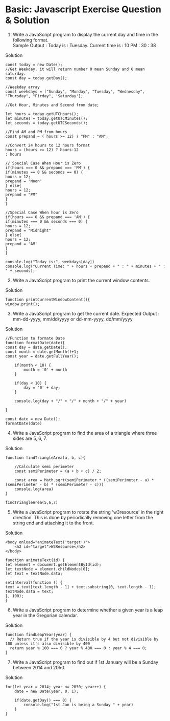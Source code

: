 # Basic: Javascript Exercise Question & Solution

1. Write a JavaScript program to display the current day and time in the following format.  
   Sample Output : Today is : Tuesday.
   Current time is : 10 PM : 30 : 38

Solution

```
const today = new Date();
//Get Weekday, it will return number 0 mean Sunday and 6 mean saturday.
const day = today.getDay();

//Weekday array
const weekdays = ["Sunday", "Monday", "Tuesday", "Wednesday", "Thursday", "Firday", 'Saturday'];

//Get Hour, Minutes and Second from date;

let hours = today.getUTCHours();
let minutes = today.getUTCMinutes();
let seconds = today.getUTCSeconds();

//Find AM and PM from hours
const prepand = ( hours >= 12) ? "PM" : "AM";

//Convert 24 hours to 12 hours format
hours = (hours >= 12) ? hours-12
: hours

// Special Case When Hour is Zero
if(hours === 0 && prepand === 'PM') {
if(minutes == 0 && seconds == 0) {
hours = 12;
prepand = 'Noon'
} else{
hours = 12;
prepand = "PM"
}
}

//Special Case When hour is Zero
if(hours === 0 && prepand === 'AM') {
if(minutes === 0 && seconds === 0) {
hours = 12;
prepand = "Midnight"
} else{
hours = 12;
prepand = 'AM'
}
}

console.log("Today is:", weekdays[day])
console.log("Current Time: " + hours + prepand + " : " + minutes + " : " + seconds);

```

2. Write a JavaScript program to print the current window contents.

Solution

```
function printCurrentWindowContent(){
window.print();
```

3. Write a JavaScript program to get the current date. Expected Output : mm-dd-yyyy, mm/dd/yyyy or dd-mm-yyyy, dd/mm/yyyy

Solution

```
//Function to formate Date
function formatDate(date){
const day = date.getDate();
const month = date.getMonth()+1;
const year = date.getFullYear();

    if(month < 10) {
        month = '0' + month
    }

    if(day < 10) {
        day = '0' + day;
    }

    console.log(day + "/" + "/" + month + "/" + year)

}

const date = new Date();
formatDate(date)
```

4. Write a JavaScript program to find the area of a triangle where three sides are 5, 6, 7.

Solution

```
function findTriangleArea(a, b, c){

    //Calculate semi perimeter
    const semiPerimeter = (a + b + c) / 2;

    const area = Math.sqrt(semiPerimeter * ((semiPerimeter - a) * (semiPerimeter - b) * (semiPerimeter - c)))
    console.log(area)
}

findTriangleArea(5,6,7)
```

5. Write a JavaScript program to rotate the string 'w3resource' in the right direction. This is done by periodically removing one letter from the string end and attaching it to the front.

Solution

```
<body onload="animateText('target')">
    <h2 id="target">W3Resource</h2>
</body>

function animateText(id) {
let element = document.getElementById(id);
let textNode = element.childNodes[0];
let text = textNode.data;

setInterval(function () {
text = text[text.length - 1] + text.substring(0, text.length - 1);
textNode.data = text;
}, 100);
}
```

6. Write a JavaScript program to determine whether a given year is a leap year in the Gregorian calendar.

Solution

```
function findLeapYear(year) {
  // Return true if the year is divisible by 4 but not divisible by 100 unless it's also divisible by 400
  return year % 100 === 0 ? year % 400 === 0 : year % 4 === 0;
}
```

7. Write a JavaScript program to find out if 1st January will be a Sunday between 2014 and 2050.

Solution

```
for(let year = 2014; year <= 2050; year++) {
    date = new Date(year, 0, 1);

    if(date.getDay() === 0) {
        console.log("1st Jan is being a Sunday " + year)
    }
}

```

